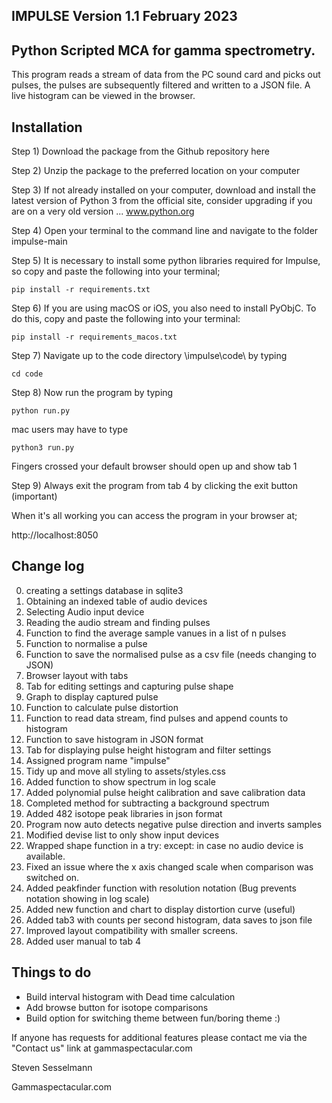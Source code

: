 IMPULSE Version 1.1 February 2023
--------------
Python Scripted MCA for gamma spectrometry.
----------------------------------------
 This program reads a stream of data from the PC sound card and picks out pulses, the pulses are subsequently filtered and written to a JSON file. A live histogram can be viewed in the browser. 
 
 Installation
 ------------
Step 1)
Download the package from the Github repository here 

Step 2) 
Unzip the package to the preferred location on your computer 

Step 3)
If not already installed on your computer, download and install the latest version of Python 3 from the official site, consider upgrading if you are on a very old version ... www.python.org

Step 4)
Open your terminal to the command line and navigate to the folder impulse-main

Step 5) 
It is necessary to install some python libraries required for Impulse, so copy and paste the following into your terminal;
```
pip install -r requirements.txt
```
Step 6) 
If you are using macOS or iOS, you also need to install PyObjC. To do this, copy and paste the following into your terminal:
```
pip install -r requirements_macos.txt
```
Step 7) 
Navigate up to the code directory \impulse\code\ by typing 
```
cd code
```
Step 8) 
Now run the program by typing 
```
python run.py
```
mac users may have to type
```
python3 run.py
```
Fingers crossed your default browser should open up and show tab 1

Step 9) 
Always exit the program from tab 4 by clicking the exit button (important)

When it's all working you can access the program in your browser at;

http://localhost:8050
 

Change log
------------------------

0) creating a settings database in sqlite3
1) Obtaining an indexed table of audio devices 
2) Selecting Audio input device
3) Reading the audio stream and finding pulses
4) Function to find the average sample vanues in a list of n pulses
5) Function to normalise a pulse
6) Function to save the normalised pulse as a csv file (needs changing to JSON)
7) Browser layout with tabs
8) Tab for editing settings and capturing pulse shape
9) Graph to display captured pulse
10) Function to calculate pulse distortion
11) Function to read data stream, find pulses and append counts to histogram
12) Function to save histogram in JSON format
13) Tab for displaying pulse height histogram and filter settings
14) Assigned program name "impulse"
15) Tidy up and move all styling to assets/styles.css
16) Added function to show spectrum in log scale
17) Added polynomial pulse height calibration and save calibration data
18) Completed method for subtracting a background spectrum
19) Added 482 isotope peak libraries in json format
20) Program now auto detects negative pulse direction and inverts samples
21) Modified devise list to only show input devices
22) Wrapped shape function in a try: except: in case no audio device is available.
23) Fixed an issue where the x axis changed scale when comparison was switched on.
24) Added peakfinder function with resolution notation (Bug prevents notation showing in log scale)
25) Added new function and chart to display distortion curve (useful) 
26) Added tab3 with counts per second histogram, data saves to json file
27) Improved layout compatibility with smaller screens.
28) Added user manual to tab 4

Things to do
------------
* Build interval histogram with Dead time calculation 
* Add browse button for isotope comparisons
* Build option for switching theme between fun/boring theme :)

If anyone has requests for additional features please contact me via the "Contact us" link at gammaspectacular.com


Steven Sesselmann

Gammaspectacular.com

